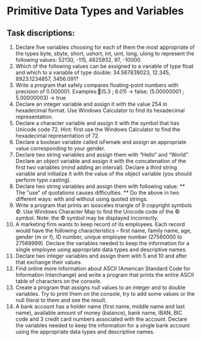 # Primitive Data Types and Variables

## Task discriptions:

1. Declare five variables choosing for each of them the most appropriate of the types byte, sbyte, short, ushort, int, uint, long, ulong to represent the following values: 52130, -115, 4825932, 97, -10000.
2. Which of the following values can be assigned to a variable of type float and which to a variable of type double: 34.567839023, 12.345, 8923.1234857, 3456.091?
3. Write a program that safely compares floating-point numbers with precision of 0.000001. Examples:(5.3 ; 6.01) -> false;  (5.00000001 ; 5.00000003) -> true
4. Declare an integer variable and assign it with the value 254 in hexadecimal format. Use Windows Calculator to find its hexadecimal representation.
5. Declare a character variable and assign it with the symbol that has Unicode code 72. Hint: first use the Windows Calculator to find the hexadecimal representation of 72.
6. Declare a boolean variable called isFemale and assign an appropriate value corresponding to your gender.
7. Declare two string variables and assign them with “Hello” and “World”. Declare an object variable and assign it with the concatenation of the first two variables (mind adding an interval). Declare a third string variable and initialize it with the value of the object variable (you should perform type casting).
8. Declare two string variables and assign them with following value:
** The "use" of quotations causes difficulties. **
Do the above in two different ways: with and without using quoted strings.
9. Write a program that prints an isosceles triangle of 9 copyright symbols ©. Use Windows Character Map to find the Unicode code of the © symbol. Note: the © symbol may be displayed incorrectly.
10. A marketing firm wants to keep record of its employees. Each record would have the following characteristics – first name, family name, age, gender (m or f), ID number, unique employee number (27560000 to 27569999). Declare the variables needed to keep the information for a single employee using appropriate data types and descriptive names.
11. Declare  two integer variables and assign them with 5 and 10 and after that exchange their values.
12. Find online more information about ASCII (American Standard Code for Information Interchange) and write a program that prints the entire ASCII table of characters on the console.
13. Create a program that assigns null values to an integer and to double variables. Try to print them on the console, try to add some values or the null literal to them and see the result.
14. A bank account has a holder name (first name, middle name and last name), available amount of money (balance), bank name, IBAN, BIC code and 3 credit card numbers associated with the account. Declare the variables needed to keep the information for a single bank account using the appropriate data types and descriptive names.




